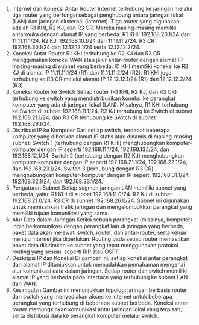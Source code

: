 1. Internet dan Koneksi Antar Router
Internet terhubung ke jaringan melalui tiga router yang berfungsi sebagai penghubung antara jaringan lokal (LAN) dan jaringan eksternal (internet).
Tiga router yang digunakan adalah R1 KHI, R2 KJ, dan R3 CR. Mereka masing-masing memiliki antarmuka dengan alamat IP yang berbeda:
R1 KHI: 192.168.20.1/24 dan 11.11.11.1/24.
R2 KJ: 192.168.10.1/24 dan 11.11.11.2/24.
R3 CR: 192.168.30.1/24 dan 12.12.12.1/24 serta 12.12.12.2/24.
2. Koneksi Antar Router
R1 KHI terhubung ke R2 KJ dan R3 CR menggunakan koneksi WAN atau jalur antar-router dengan alamat IP masing-masing di subnet yang berbeda.
R1 KHI memiliki koneksi ke R2 KJ di alamat IP 11.11.11.1/24 (R1) dan 11.11.11.2/24 (R2).
R1 KHI juga terhubung ke R3 CR melalui alamat IP 12.12.12.1/24 (R1) dan 12.12.12.2/24 (R3).
3. Koneksi Router ke Switch
Setiap router (R1 KHI, R2 KJ, dan R3 CR) terhubung ke switch yang mendistribusikan koneksi ke perangkat komputer yang ada di jaringan lokal (LAN).
Misalnya, R1 KHI terhubung ke Switch di subnet 192.168.11.1/24, R2 KJ terhubung ke Switch di subnet 192.168.21.1/24, dan R3 CR terhubung ke Switch di subnet 192.168.26.1/24.
4. Distribusi IP ke Komputer
Dari setiap switch, terdapat beberapa komputer yang diberikan alamat IP statis atau dinamis di masing-masing subnet:
Switch 1 (terhubung dengan R1 KHI) menghubungkan komputer-komputer dengan IP seperti 192.168.11.1/24, 192.168.13.1/24, dan 192.168.12.1/24.
Switch 2 (terhubung dengan R2 KJ) menghubungkan komputer-komputer dengan IP seperti 192.168.21.1/24, 192.168.22.1/24, dan 192.168.23.1/24.
Switch 3 (terhubung dengan R3 CR) menghubungkan komputer-komputer dengan IP seperti 192.168.31.1/24, 192.168.32.1/24, dan 192.168.33.1/24.
5. Pengaturan Subnet
Setiap segmen jaringan LAN memiliki subnet yang berbeda, yaitu:
R1 KHI di subnet 192.168.11.0/24.
R2 KJ di subnet 192.168.21.0/24.
R3 CR di subnet 192.168.26.0/24.
Subnet ini digunakan untuk memisahkan trafik jaringan dan mengelompokkan perangkat yang memiliki tujuan komunikasi yang sama.
6. Alur Data dalam Jaringan
Ketika sebuah perangkat (misalnya, komputer) ingin berkomunikasi dengan perangkat lain di jaringan yang berbeda, paket data akan melewati switch, router, dan antar-router, serta keluar menuju Internet jika diperlukan.
Routing pada setiap router memastikan paket data dikirimkan ke subnet yang tepat menggunakan protokol routing yang sesuai, seperti RIP atau OSPF.
7. Deskripsi IP dan Koneksi
Di gambar ini, setiap koneksi antar perangkat dan alamat IP ditunjukkan untuk memudahkan pemahaman mengenai alur komunikasi data dalam jaringan. Setiap router dan switch memiliki alamat IP yang berbeda pada interface yang terhubung ke subnet LAN dan WAN.
8. Kesimpulan
Gambar ini menunjukkan topologi jaringan berbasis router dan switch yang menyediakan akses ke internet untuk beberapa perangkat yang terhubung di beberapa subnet berbeda.
Koneksi antar router memungkinkan komunikasi antar jaringan lokal yang terpisah, serta distribusi data ke perangkat komputer melalui switch.